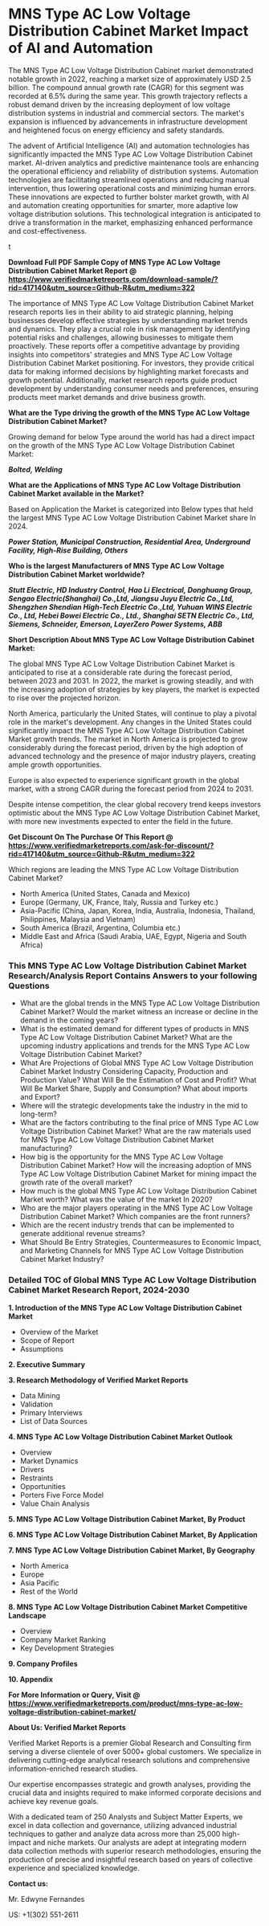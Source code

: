 <meta name="title" content="Global MNS Type AC Low Voltage Distribution Cabinet Market Impact of AI and Automation"><meta name="description" content="The MNS Type AC Low Voltage Distribution Cabinet market demonstrated notable growth in 2022, reaching a market size of approximately USD 2.5 billion. The compound annu"><meta name="title" content="MNS Type AC Low Voltage Distribution Cabinet Market Size, Share, Scope, Trends, Growth, Opportunities, Analysis, Forecast"><h1>MNS Type AC Low Voltage Distribution Cabinet Market Impact of AI and Automation</h1><p>The MNS Type AC Low Voltage Distribution Cabinet market demonstrated notable growth in 2022, reaching a market size of approximately USD 2.5 billion. The compound annual growth rate (CAGR) for this segment was recorded at 6.5% during the same year. This growth trajectory reflects a robust demand driven by the increasing deployment of low voltage distribution systems in industrial and commercial sectors. The market's expansion is influenced by advancements in infrastructure development and heightened focus on energy efficiency and safety standards.</p><p>The advent of Artificial Intelligence (AI) and automation technologies has significantly impacted the MNS Type AC Low Voltage Distribution Cabinet market. AI-driven analytics and predictive maintenance tools are enhancing the operational efficiency and reliability of distribution systems. Automation technologies are facilitating streamlined operations and reducing manual intervention, thus lowering operational costs and minimizing human errors. These innovations are expected to further bolster market growth, with AI and automation creating opportunities for smarter, more adaptive low voltage distribution solutions. This technological integration is anticipated to drive a transformation in the market, emphasizing enhanced performance and cost-effectiveness.</p>t</p><p id="" class=""><strong>Download Full PDF Sample Copy of MNS Type AC Low Voltage Distribution Cabinet Market Report @ <a href="https://www.verifiedmarketreports.com/download-sample/?rid=417140&utm_source=Github-R&utm_medium=322" target="_blank">https://www.verifiedmarketreports.com/download-sample/?rid=417140&utm_source=Github-R&utm_medium=322</a></strong></p><p>The importance of&nbsp;MNS Type AC Low Voltage Distribution Cabinet Market research reports lies in their ability to aid strategic planning, helping businesses develop effective strategies by understanding market trends and dynamics. They play a crucial role in risk management by identifying potential risks and challenges, allowing businesses to mitigate them proactively. These reports offer a competitive advantage by providing insights into competitors' strategies and MNS Type AC Low Voltage Distribution Cabinet Market positioning. For investors, they provide critical data for making informed decisions by highlighting market forecasts and growth potential. Additionally, market research reports guide product development by understanding consumer needs and preferences, ensuring products meet market demands and drive business growth.</p><p><strong>What are the&nbsp;Type driving the growth of the MNS Type AC Low Voltage Distribution Cabinet Market?</strong></p><p id="" class="">Growing demand for below Type around the world has had a direct impact on the growth of the MNS Type AC Low Voltage Distribution Cabinet Market:</p><em><strong>Bolted, Welding</strong></em></p><strong>What are the&nbsp;Applications&nbsp;of MNS Type AC Low Voltage Distribution Cabinet Market available in the Market?</strong></p><p id="" class="">Based on Application the Market is categorized into Below types that held the largest MNS Type AC Low Voltage Distribution Cabinet Market share In 2024.</p><em><strong>Power Station, Municipal Construction, Residential Area, Underground Facility, High-Rise Building, Others</strong></em></p><strong>Who is the largest Manufacturers of MNS Type AC Low Voltage Distribution Cabinet Market worldwide?</strong></p><p><em><strong>Stutt Electric, HD Industry Control, Hao Li Electrical, Donghuang Group, Sengao Electric(Shanghai) Co.,Ltd, Jiangsu Juyu Electric Co.,Ltd, Shengzhen Shendian High-Tech Electric Co.,Ltd, Yuhuan WINS Electric Co., Ltd, Hebei Bowei Electric Co., Ltd., Shanghai SETN Electric Co., Ltd, Siemens, Schneider, Emerson, LayerZero Power Systems, ABB</strong></em></p><p id="" class=""><strong>Short Description About MNS Type AC Low Voltage Distribution Cabinet Market:</strong></p><p>The global MNS Type AC Low Voltage Distribution Cabinet Market is anticipated to rise at a considerable rate during the forecast period, between 2023 and 2031. In 2022, the market is growing steadily, and with the increasing adoption of strategies by key players, the market is expected to rise over the projected horizon.</p><p>North America, particularly the United States, will continue to play a pivotal role in the market's development. Any changes in the United States could significantly impact the MNS Type AC Low Voltage Distribution Cabinet Market growth trends. The market in North America is projected to grow considerably during the forecast period, driven by the high adoption of advanced technology and the presence of major industry players, creating ample growth opportunities.</p><p>Europe is also expected to experience significant growth in the global market, with a strong CAGR during the forecast period from 2024 to 2031.</p><p>Despite intense competition, the clear global recovery trend keeps investors optimistic about the MNS Type AC Low Voltage Distribution Cabinet Market, with more new investments expected to enter the field in the future.</p><p id="" class=""><strong>Get Discount On The Purchase Of This Report @ <a href="https://www.verifiedmarketreports.com/ask-for-discount/?rid=417140&utm_source=Github-R&utm_medium=322" target="_blank">https://www.verifiedmarketreports.com/ask-for-discount/?rid=417140&utm_source=Github-R&utm_medium=322</a></strong></p>Which regions are leading the MNS Type AC Low Voltage Distribution Cabinet Market?</p><ul><li>North America (United States, Canada and Mexico)</li><li>Europe (Germany, UK, France, Italy, Russia and Turkey etc.)</li><li>Asia-Pacific (China, Japan, Korea, India, Australia, Indonesia, Thailand, Philippines, Malaysia and Vietnam)</li><li>South America (Brazil, Argentina, Columbia etc.)</li><li>Middle East and Africa (Saudi Arabia, UAE, Egypt, Nigeria and South Africa)</li></ul><h3 id="" class="">This MNS Type AC Low Voltage Distribution Cabinet Market Research/Analysis Report Contains Answers to your following Questions</h3><ul><li>What are the global trends in the MNS Type AC Low Voltage Distribution Cabinet Market? Would the market witness an increase or decline in the demand in the coming years?</li><li>What is the estimated demand for different types of products in MNS Type AC Low Voltage Distribution Cabinet Market? What are the upcoming industry applications and trends for the MNS Type AC Low Voltage Distribution Cabinet Market?</li><li>What Are Projections of Global MNS Type AC Low Voltage Distribution Cabinet Market Industry Considering Capacity, Production and Production Value? What Will Be the Estimation of Cost and Profit? What Will Be Market Share, Supply and Consumption? What about imports and Export?</li><li>Where will the strategic developments take the industry in the mid to long-term?</li><li>What are the factors contributing to the final price of MNS Type AC Low Voltage Distribution Cabinet Market? What are the raw materials used for MNS Type AC Low Voltage Distribution Cabinet Market manufacturing?</li><li>How big is the opportunity for the MNS Type AC Low Voltage Distribution Cabinet Market? How will the increasing adoption of MNS Type AC Low Voltage Distribution Cabinet Market for mining impact the growth rate of the overall market?</li><li>How much is the global MNS Type AC Low Voltage Distribution Cabinet Market worth? What was the value of the market In 2020?</li><li>Who are the major players operating in the MNS Type AC Low Voltage Distribution Cabinet Market? Which companies are the front runners?</li><li>Which are the recent industry trends that can be implemented to generate additional revenue streams?</li><li>What Should Be Entry Strategies, Countermeasures to Economic Impact, and Marketing Channels for MNS Type AC Low Voltage Distribution Cabinet Market Industry?</li></ul><h3 id="" class="">Detailed TOC of Global MNS Type AC Low Voltage Distribution Cabinet Market Research Report, 2024-2030</h3><p id="" class=""><strong>1. Introduction of the MNS Type AC Low Voltage Distribution Cabinet Market</strong></p><ul><li>Overview of the Market</li><li>Scope of Report</li><li>Assumptions</li></ul><p id="" class=""><strong>2. Executive Summary</strong></p><p id="" class=""><strong>3. Research Methodology of Verified Market Reports</strong></p><ul><li>Data Mining</li><li>Validation</li><li>Primary Interviews</li><li>List of Data Sources</li></ul><p id="" class=""><strong>4. MNS Type AC Low Voltage Distribution Cabinet Market Outlook</strong></p><ul><li>Overview</li><li>Market Dynamics</li><li>Drivers</li><li>Restraints</li><li>Opportunities</li><li>Porters Five Force Model</li><li>Value Chain Analysis</li></ul><p id="" class=""><strong>5. MNS Type AC Low Voltage Distribution Cabinet Market, By Product</strong></p><p id="" class=""><strong>6. MNS Type AC Low Voltage Distribution Cabinet Market, By Application</strong></p><p id="" class=""><strong>7. MNS Type AC Low Voltage Distribution Cabinet Market, By Geography</strong></p><ul><li>North America</li><li>Europe</li><li>Asia Pacific</li><li>Rest of the World</li></ul><p id="" class=""><strong>8. MNS Type AC Low Voltage Distribution Cabinet Market Competitive Landscape</strong></p><ul><li>Overview</li><li>Company Market Ranking</li><li>Key Development Strategies</li></ul><p id="" class=""><strong>9. Company Profiles</strong></p><p id="" class=""><strong>10. Appendix</strong></p><p id="" class=""><strong>For More Information or Query, Visit @ <a href="https://www.verifiedmarketreports.com/product/mns-type-ac-low-voltage-distribution-cabinet-market/" target="_blank">https://www.verifiedmarketreports.com/product/mns-type-ac-low-voltage-distribution-cabinet-market/</a></strong></p><p id="" class=""><strong>About Us: Verified Market Reports</strong></p><p id="" class="">Verified Market Reports is a premier Global Research and Consulting firm serving a diverse clientele of over 5000+ global customers. We specialize in delivering cutting-edge analytical research solutions and comprehensive information-enriched research studies.</p><p id="" class="">Our expertise encompasses strategic and growth analyses, providing the crucial data and insights required to make informed corporate decisions and achieve key revenue goals.</p><p id="" class="">With a dedicated team of 250 Analysts and Subject Matter Experts, we excel in data collection and governance, utilizing advanced industrial techniques to gather and analyze data across more than 25,000 high-impact and niche markets. Our analysts are adept at integrating modern data collection methods with superior research methodologies, ensuring the production of precise and insightful research based on years of collective experience and specialized knowledge.</p><p id="" class=""><strong>Contact us:</strong></p><p id="" class="">Mr. Edwyne Fernandes</p><p id="" class="">US: +1(302) 551-2611</p>